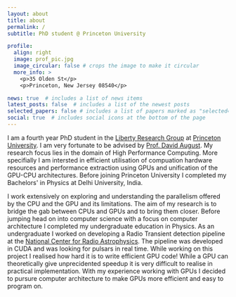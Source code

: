 ```yaml
---
layout: about
title: about
permalink: /
subtitle: PhD student @ Princeton University

profile:
  align: right
  image: prof_pic.jpg
  image_circular: false # crops the image to make it circular
  more_info: >
    <p>35 Olden St</p>
    <p>Princeton, New Jersey 08540</p>

news: true  # includes a list of news items
latest_posts: false  # includes a list of the newest posts
selected_papers: false # includes a list of papers marked as "selected={true}"
social: true  # includes social icons at the bottom of the page
---
```


I am a fourth year PhD student in the [Liberty Research Group](https://liberty.princeton.edu/) at [Princeton University](https://princeton.edu/). I am very fortunate to be advised by [Prof. David August](http://august.princeton.edu/). My research focus lies in the domain of High Performance Computing. More specifially I am intersted in efficient utilisation of compuation hardware resources and performance extraction using GPUs and unification of the GPU-CPU architectures. Before joining Princeton University I completed my Bachelors' in Physics at Delhi University, India. 


I work extensively on exploring and understanding the parallelism offered by the CPU and the GPU and its limitations. The aim of my research is to bridge the gab between CPUs and GPUs and to bring them closer. Before jumping head on into computer science with a focus on computer architecture I completed my undergraduate education in Physics. As an undergraduate I worked on developing a Radio Transient detection pipeline at the [National Center for Radio Astrophysics](http://www.ncra.tifr.res.in/). The pipeline was developed in CUDA and was looking for pulsars in real time. While working on this project I realised how hard it is to write efficient GPU code! While a GPU can theoretically give unprecidented speedup it is very difficult to realise in practical implementation. With my experience working with GPUs I decided to pursure computer architecture to make GPUs more efficient and easy to program on. 